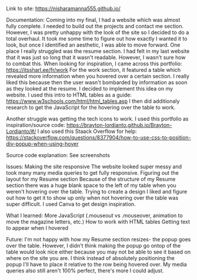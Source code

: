 Link to site: https://nisharamanna555.github.io/

Documentation:
Coming into my final, I had a website which was almost fully complete. I needed to build out the projects and contact me section. However, I was pretty unhappy with the look of the site so I decided to do a total overhaul. It took me some time to figure out how exactly I wanted it to look, but once I identified an aesthetic, I was able to move forward.
One place I really struggled was the resume section. I had felt in my last website that it was just so long that it wasn't readable. However, I wasn't sure how to combat this. When looking for inspiration, I came across this portfolio:
https://itssharl.ee/fr/work
For the work section, it featured a table which revealed more information when you hovered over a certain section. I really liked this because then the user wasn't bombarded by information as soon as they looked at the resume. I decided to implement this idea on my website. I used this intro to HTML tables as a guide:
https://www.w3schools.com/html/html_tables.asp
I then did additionaly research to get the JavaScript for the hovering over the table to work.

Another struggle was getting the tech icons to work. I used this portfolio as inspiration/source code:
https://brayton-lordianto.github.io/Brayton-Lordianto/#/
I also used this Staack Overflow for help:
https://stackoverflow.com/questions/8377904/how-to-use-css-to-position-div-popup-when-using-hover

Source code explanation:
    See screenshots

Issues:
    Making the site responsive
        The website looked super messy and took many many media queries to get fully responsive.
    Figuring out the layout for my Resume section
        Because of the structure of my Resume section there was a huge blank space to the left of my table when you weren't hovering over the table. Trying to create a design I liked and figure out how to get it to show up only when not hovering over the table was super difficult. I used Canva to get design inspiration.

What I learned:
    More JavaScript (.mouseout vs .mouseover, animation to move the magazine letters, etc.)
    How to work with HTML tables
    Getting text to appear when I hovered

Future:
    I'm not happy with how my Resume section resizes- the popup goes over the table. However, I didn't think making the popup go ontop of the table would look nice either because you may not be able to see it based on where on the site you are. I think instead of absolutely positioning the popup I'll have to place it relative to the row being hovered over.
    My media queries also still aren't 100% perfect, there's more I could adjust.